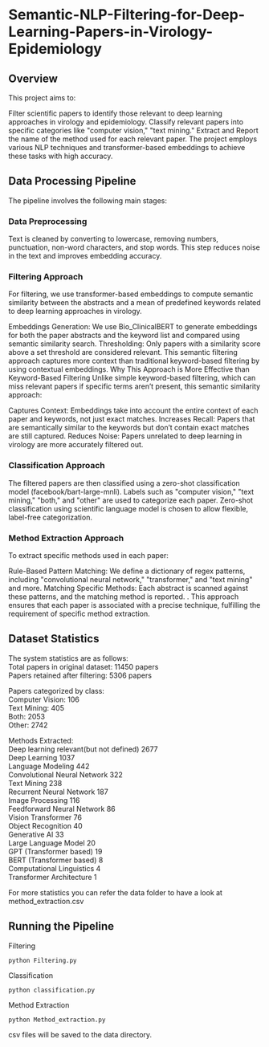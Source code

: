 # Semantic-NLP-Filtering-for-Deep-Learning-Papers-in-Virology-Epidemiology

## Overview
This project aims to:

Filter scientific papers to identify those relevant to deep learning approaches in virology and epidemiology.
Classify relevant papers into specific categories like "computer vision," "text mining."
Extract and Report the name of the method used for each relevant paper.
The project employs various NLP techniques and transformer-based embeddings to achieve these tasks with high accuracy.

## Data Processing Pipeline
The pipeline involves the following main stages:

### Data Preprocessing 
Text is cleaned by converting to lowercase, removing numbers, punctuation, non-word characters, and stop words. This step reduces noise in the text and improves embedding accuracy.

### Filtering Approach
For filtering, we use transformer-based embeddings to compute semantic similarity between the abstracts and a mean of predefined keywords related to deep learning approaches in virology.

Embeddings Generation: We use Bio_ClinicalBERT to generate embeddings for both the paper abstracts and the keyword list and compared using semantic similarity search.
Thresholding: Only papers with a similarity score above a set threshold are considered relevant. This semantic filtering approach captures more context than traditional keyword-based filtering by using contextual embeddings.
Why This Approach is More Effective than Keyword-Based Filtering
Unlike simple keyword-based filtering, which can miss relevant papers if specific terms aren’t present, this semantic similarity approach:

Captures Context: Embeddings take into account the entire context of each paper and keywords, not just exact matches.
Increases Recall: Papers that are semantically similar to the keywords but don’t contain exact matches are still captured.
Reduces Noise: Papers unrelated to deep learning in virology are more accurately filtered out.

### Classification Approach
The filtered papers are then classified using a zero-shot classification model (facebook/bart-large-mnli). Labels such as "computer vision," "text mining," "both," and "other" are used to categorize each paper. Zero-shot classification using scientific language model is chosen to allow flexible, label-free categorization.

### Method Extraction Approach
To extract specific methods used in each paper:

Rule-Based Pattern Matching: We define a dictionary of regex patterns, including "convolutional neural network," "transformer," and "text mining" and more.
Matching Specific Methods: Each abstract is scanned against these patterns, and the matching method is reported. .
This approach ensures that each paper is associated with a precise technique, fulfilling the requirement of specific method extraction.

## Dataset Statistics
The system statistics are as follows: <br />
Total papers in original dataset: 11450 papers <br />
Papers retained after filtering: 5306 papers <br />

Papers categorized by class: <br />
Computer Vision: 106 <br />
Text Mining: 405 <br />
Both: 2053 <br />
Other: 2742 <br />

Methods Extracted: <br />
Deep learning relevant(but not defined)      2677 <br />
Deep Learning                                1037 <br />
Language Modeling                            442 <br />
Convolutional Neural Network                 322 <br />
Text Mining                                  238 <br />
Recurrent Neural Network                     187 <br />
Image Processing                             116 <br />
Feedforward Neural Network                   86 <br />
Vision Transformer                           76 <br />
Object Recognition                           40 <br />
Generative AI                                33 <br />
Large Language Model                         20 <br />
GPT (Transformer based)                      19 <br />
BERT (Transformer based)                     8 <br />
Computational Linguistics                    4 <br />
Transformer Architecture                     1 <br />

For more statistics you can refer the data folder to have a look at method_extraction.csv

## Running the Pipeline
Filtering
```
python Filtering.py
```

Classification
```
python classification.py
```

Method Extraction
```
python Method_extraction.py
```
csv files will be saved to the data directory.

